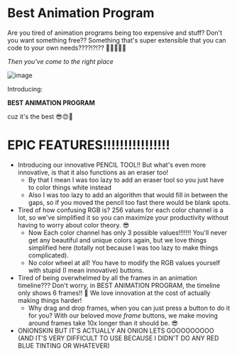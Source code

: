 # Best Animation Program

Are you tired of animation programs being too expensive and stuff? Don't you want something free?? Something that's super extensible that you can code to your own needs????!?!?? 🤔🤔🤔🤔🤔

*Then you've come to the right place*

![image](https://github.com/faliNali/best-animation-program/assets/108901892/8f4b8a3c-0013-450a-9e7e-be5828a853c7)

Introducing:

**BEST ANIMATION PROGRAM**

cuz it's the best 😎😍🥰

# EPIC FEATURES!!!!!!!!!!!!!!!!

* Introducing our innovative PENCIL TOOL!! But what's even more innovative, is that it also functions as an eraser too!
  * By that I mean I was too lazy to add an eraser tool so you just have to color things white instead
  * Also I was too lazy to add an algorithm that would fill in between the gaps, so if you moved the pencil too fast there would be blank spots.
* Tired of how confusing RGB is? 256 values for each color channel is a lot, so we've simplified it so you can maximize your productivity without having to worry about color theory. 😎
  * Now Each color channel has only 3 possible values!!!!!!! You'll never get any beautiful and unique colors again, but we love things simplified here (totally not because I was too lazy to make things complicated).
  * No color wheel at all! You have to modify the RGB values yourself with stupid (I mean innovative) buttons.
* Tired of being overwhelmed by all the frames in an animation timeline??? Don't worry, in BEST ANIMATION PROGRAM, the timeline only shows 6 frames!! 🤯 We love innovation at the cost of actually making things harder!
  * Why drag and drop frames, when you can just press a button to do it for you? With our beloved *move frame* buttons, we make moving around frames take 10x longer than it should be. 😎
* ONIONSKIN BUT IT'S ACTUALLY AN ONION LETS GOOOOOOOOO (AND IT'S VERY DIFFICULT TO USE BECAUSE I DIDN'T DO ANY RED BLUE TINTING OR WHATEVER)
